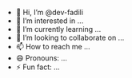 - 👋 Hi, I’m @dev-fadili
- 👀 I’m interested in ...
- 🌱 I’m currently learning ...
- 💞️ I’m looking to collaborate on ...
- 📫 How to reach me ...
- 😄 Pronouns: ...
- ⚡ Fun fact: ...

<!---
dev-fadili/dev-fadili is a ✨ special ✨ repository because its `README.md` (this file) appears on your GitHub profile.
You can click the Preview link to take a look at your changes.
--->
